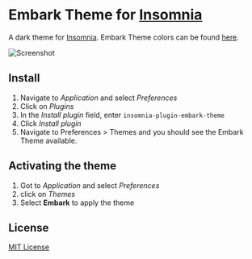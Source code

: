 # Embark Theme for [Insomnia](http://insomnia.rest)

A dark theme for [Insomnia](http://insomnia.rest).
Embark Theme colors can be found [here](https://embark-theme.github.io).

![Screenshot](./screenshot.png)

## Install
1. Navigate to *Application* and select *Preferences* 
2. Click on *Plugins*
3. In the *Install plugin* field, enter `insomnia-plugin-embark-theme`
4. Click *Install plugin*
5. Navigate to Preferences > Themes and you should see the Embark Theme available.

## Activating the theme
1. Got to *Application* and select *Preferences*
2. click on *Themes*
3. Select **Embark** to apply the theme

## License

[MIT License](./LICENSE)
